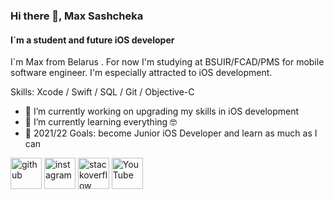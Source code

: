 ### Hi there 👋, Max Sashcheka
#### I`m a student and future iOS developer

I`m Max from Belarus . For now I'm studying at BSUIR/FCAD/PMS for mobile software engineer. I'm especially attracted to iOS development.

Skills: Xcode / Swift / SQL / Git / Objective-C

- 🔭 I’m currently working on upgrading my skills in iOS development 
- 🌱 I’m currently learning everything 🤓
- 🥅 2021/22 Goals: become Junior iOS Developer and learn as much as I can

[<img src='https://cdn.jsdelivr.net/npm/simple-icons@3.0.1/icons/github.svg' alt='github' height='50'>](https://github.com/maxsashcheka)  [<img src='https://cdn.jsdelivr.net/npm/simple-icons@3.0.1/icons/instagram.svg' alt='instagram' height='50'>](https://www.instagram.com/sashheko/)  [<img src='https://cdn.jsdelivr.net/npm/simple-icons@3.0.1/icons/stackoverflow.svg' alt='stackoverflow' height='50'>](https://stackoverflow.com/users/11852570)  [<img src='https://cdn.jsdelivr.net/npm/simple-icons@3.0.1/icons/youtube.svg' alt='YouTube' height='50'>](https://www.youtube.com/channel/UCRjhuRlkvORWAr25hqbrj0A)  




<!--
**MaxSashcheka/maxsashcheka** is a ✨ _special_ ✨ repository because its `README.md` (this file) appears on your GitHub profile.

Here are some ideas to get you started:

- 🔭 I’m currently working on ...
- 🌱 I’m currently learning ...
- 👯 I’m looking to collaborate on ...
- 🤔 I’m looking for help with ...
- 💬 Ask me about ...
- 📫 How to reach me: ...
- 😄 Pronouns: ...
- ⚡ Fun fact: ...
-->
